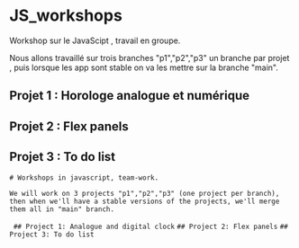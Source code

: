 # JS_workshops

Workshop sur le JavaScipt , travail en groupe.

Nous allons travaillé sur trois branches "p1","p2","p3" un branche par projet , puis lorsque les app sont stable on va les mettre sur la branche "main". 

## Projet 1 : Horologe analogue et numérique 
## Projet 2 : Flex panels 
## Projet 3 : To do list



`# Workshops in javascript, team-work.`

 `We will work on 3 projects "p1","p2","p3" (one project per branch), then when we'll have a stable versions of the projects, we'll merge them all in "main" branch.`

` ## Project 1: Analogue and digital clock`
`## Project 2: Flex panels`
`## Project 3: To do list`
 
 


